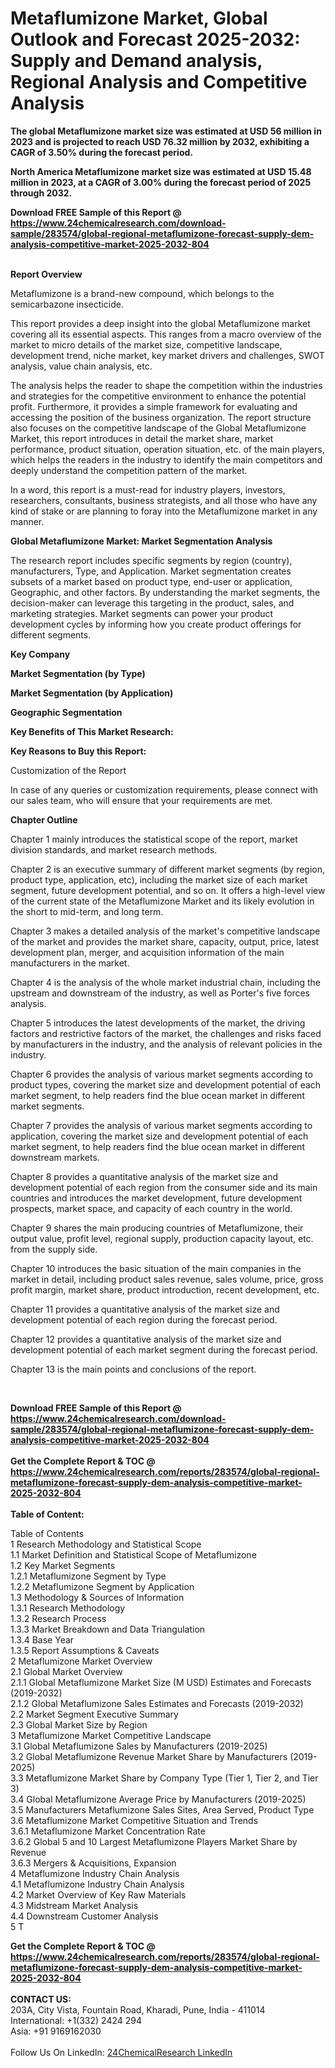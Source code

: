 <h1>Metaflumizone Market, Global Outlook and Forecast 2025-2032: Supply and Demand analysis, Regional Analysis and Competitive Analysis</h1><p><strong>The global Metaflumizone market size was estimated at USD 56 million in 2023 and is projected to reach USD 76.32 million by 2032, exhibiting a CAGR of 3.50% during the forecast period.</strong></p><p>
</p><p><strong>North America Metaflumizone market size was estimated at USD 15.48 million in 2023, at a CAGR of 3.00% during the forecast period of 2025 through 2032.</strong></p><div><b>Download FREE Sample of this Report @ 
            <a href="https://www.24chemicalresearch.com/download-sample/283574/global-regional-metaflumizone-forecast-supply-dem-analysis-competitive-market-2025-2032-804">
            https://www.24chemicalresearch.com/download-sample/283574/global-regional-metaflumizone-forecast-supply-dem-analysis-competitive-market-2025-2032-804</a></b></div><br><p>
</p><p><strong>Report Overview</strong></p><p>
</p><p>Metaflumizone is a brand-new compound, which belongs to the semicarbazone insecticide.</p><p>
</p><p>This report provides a deep insight into the global Metaflumizone market covering all its essential aspects. This ranges from a macro overview of the market to micro details of the market size, competitive landscape, development trend, niche market, key market drivers and challenges, SWOT analysis, value chain analysis, etc.</p><p>
</p><p>The analysis helps the reader to shape the competition within the industries and strategies for the competitive environment to enhance the potential profit. Furthermore, it provides a simple framework for evaluating and accessing the position of the business organization. The report structure also focuses on the competitive landscape of the Global Metaflumizone Market, this report introduces in detail the market share, market performance, product situation, operation situation, etc. of the main players, which helps the readers in the industry to identify the main competitors and deeply understand the competition pattern of the market.</p><p>
In a word, this report is a must-read for industry players, investors, researchers, consultants, business strategists, and all those who have any kind of stake or are planning to foray into the Metaflumizone market in any manner.</p><p>
</p><p><strong>Global Metaflumizone Market: Market Segmentation Analysis</strong></p><p>
</p><p>The research report includes specific segments by region (country), manufacturers, Type, and Application. Market segmentation creates subsets of a market based on product type, end-user or application, Geographic, and other factors. By understanding the market segments, the decision-maker can leverage this targeting in the product, sales, and marketing strategies. Market segments can power your product development cycles by informing how you create product offerings for different segments.</p><p>
</p><p><strong>Key Company</strong></p><p>
</p><p>
</p><p><strong>Market Segmentation (by Type)</strong></p><p>
</p><p>
</p><p><strong>Market Segmentation (by Application)</strong></p><p>
</p><p>
</p><p><strong>Geographic Segmentation</strong></p><p>
</p><p>
</p><p></p><p>
<strong>Key Benefits of This Market Research:</strong></p><p>
</p><p>
</p><p></p><p>
<strong>Key Reasons to Buy this Report:</strong></p><p>
</p><p>
</p><p>Customization of the Report</p><p>
In case of any queries or customization requirements, please connect with our sales team, who will ensure that your requirements are met.</p><p>
</p><p><strong>Chapter Outline</strong></p><p>
</p><p>Chapter 1 mainly introduces the statistical scope of the report, market division standards, and market research methods.</p><p>
Chapter 2 is an executive summary of different market segments (by region, product type, application, etc), including the market size of each market segment, future development potential, and so on. It offers a high-level view of the current state of the Metaflumizone Market and its likely evolution in the short to mid-term, and long term.</p><p>
Chapter 3 makes a detailed analysis of the market's competitive landscape of the market and provides the market share, capacity, output, price, latest development plan, merger, and acquisition information of the main manufacturers in the market.</p><p>
Chapter 4 is the analysis of the whole market industrial chain, including the upstream and downstream of the industry, as well as Porter's five forces analysis.</p><p>
Chapter 5 introduces the latest developments of the market, the driving factors and restrictive factors of the market, the challenges and risks faced by manufacturers in the industry, and the analysis of relevant policies in the industry.</p><p>
Chapter 6 provides the analysis of various market segments according to product types, covering the market size and development potential of each market segment, to help readers find the blue ocean market in different market segments.</p><p>
Chapter 7 provides the analysis of various market segments according to application, covering the market size and development potential of each market segment, to help readers find the blue ocean market in different downstream markets.</p><p>
Chapter 8 provides a quantitative analysis of the market size and development potential of each region from the consumer side and its main countries and introduces the market development, future development prospects, market space, and capacity of each country in the world.</p><p>
Chapter 9 shares the main producing countries of Metaflumizone, their output value, profit level, regional supply, production capacity layout, etc. from the supply side.</p><p>
Chapter 10 introduces the basic situation of the main companies in the market in detail, including product sales revenue, sales volume, price, gross profit margin, market share, product introduction, recent development, etc.</p><p>
Chapter 11 provides a quantitative analysis of the market size and development potential of each region during the forecast period.</p><p>
Chapter 12 provides a quantitative analysis of the market size and development potential of each market segment during the forecast period.</p><p>
Chapter 13 is the main points and conclusions of the report.</p><p>
 </p><div><b>Download FREE Sample of this Report @ 
            <a href="https://www.24chemicalresearch.com/download-sample/283574/global-regional-metaflumizone-forecast-supply-dem-analysis-competitive-market-2025-2032-804">
            https://www.24chemicalresearch.com/download-sample/283574/global-regional-metaflumizone-forecast-supply-dem-analysis-competitive-market-2025-2032-804</a></b></div><br><div><b>Get the Complete Report & TOC @ 
            <a href="https://www.24chemicalresearch.com/reports/283574/global-regional-metaflumizone-forecast-supply-dem-analysis-competitive-market-2025-2032-804">
            https://www.24chemicalresearch.com/reports/283574/global-regional-metaflumizone-forecast-supply-dem-analysis-competitive-market-2025-2032-804</a></b></div><br>
            <b>Table of Content:</b><p>Table of Contents<br />
1 Research Methodology and Statistical Scope<br />
1.1 Market Definition and Statistical Scope of Metaflumizone<br />
1.2 Key Market Segments<br />
1.2.1 Metaflumizone Segment by Type<br />
1.2.2 Metaflumizone Segment by Application<br />
1.3 Methodology & Sources of Information<br />
1.3.1 Research Methodology<br />
1.3.2 Research Process<br />
1.3.3 Market Breakdown and Data Triangulation<br />
1.3.4 Base Year<br />
1.3.5 Report Assumptions & Caveats<br />
2 Metaflumizone Market Overview<br />
2.1 Global Market Overview<br />
2.1.1 Global Metaflumizone Market Size (M USD) Estimates and Forecasts (2019-2032)<br />
2.1.2 Global Metaflumizone Sales Estimates and Forecasts (2019-2032)<br />
2.2 Market Segment Executive Summary<br />
2.3 Global Market Size by Region<br />
3 Metaflumizone Market Competitive Landscape<br />
3.1 Global Metaflumizone Sales by Manufacturers (2019-2025)<br />
3.2 Global Metaflumizone Revenue Market Share by Manufacturers (2019-2025)<br />
3.3 Metaflumizone Market Share by Company Type (Tier 1, Tier 2, and Tier 3)<br />
3.4 Global Metaflumizone Average Price by Manufacturers (2019-2025)<br />
3.5 Manufacturers Metaflumizone Sales Sites, Area Served, Product Type<br />
3.6 Metaflumizone Market Competitive Situation and Trends<br />
3.6.1 Metaflumizone Market Concentration Rate<br />
3.6.2 Global 5 and 10 Largest Metaflumizone Players Market Share by Revenue<br />
3.6.3 Mergers & Acquisitions, Expansion<br />
4 Metaflumizone Industry Chain Analysis<br />
4.1 Metaflumizone Industry Chain Analysis<br />
4.2 Market Overview of Key Raw Materials<br />
4.3 Midstream Market Analysis<br />
4.4 Downstream Customer Analysis<br />
5 T</p><div><b>Get the Complete Report & TOC @ 
            <a href="https://www.24chemicalresearch.com/reports/283574/global-regional-metaflumizone-forecast-supply-dem-analysis-competitive-market-2025-2032-804">
            https://www.24chemicalresearch.com/reports/283574/global-regional-metaflumizone-forecast-supply-dem-analysis-competitive-market-2025-2032-804</a></b></div><br><b>CONTACT US:</b><br>
            203A, City Vista, Fountain Road, Kharadi, Pune, India - 411014<br>
            International: +1(332) 2424 294<br>
            Asia: +91 9169162030 <br><br>
            Follow Us On LinkedIn: <a href="https://www.linkedin.com/company/24chemicalresearch/">24ChemicalResearch LinkedIn</a>